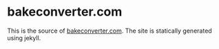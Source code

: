 # bakeconverter.com
This is the source of [bakeconverter.com](https://bakeconverter.com). The site is statically generated using jekyll.